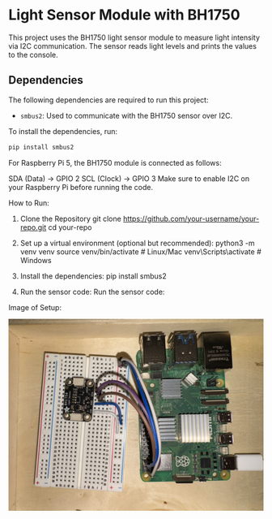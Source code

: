 # Light Sensor Module with BH1750

This project uses the BH1750 light sensor module to measure light intensity via I2C communication. The sensor reads light levels and prints the values to the console.

## Dependencies

The following dependencies are required to run this project:

- `smbus2`: Used to communicate with the BH1750 sensor over I2C.

To install the dependencies, run:
```bash
pip install smbus2

```

For Raspberry Pi 5, the BH1750 module is connected as follows:

SDA (Data) -> GPIO 2
SCL (Clock) -> GPIO 3
Make sure to enable I2C on your Raspberry Pi before running the code.

How to Run:

1. Clone the Repository
    git clone https://github.com/your-username/your-repo.git
    cd your-repo

2. Set up a virtual environment (optional but recommended):
    python3 -m venv venv
    source venv/bin/activate  # Linux/Mac
    venv\Scripts\activate     # Windows

3. Install the dependencies:
    pip install smbus2

4. Run the sensor code:
    Run the sensor code:


Image of Setup:

![Image Description](images/Module_Setup.jpg)

